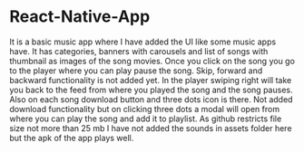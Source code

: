 # React-Native-App
It is a basic music app where I have added the UI like some music apps have.
It has categories, banners with carousels and list of songs with thumbnail as images of the song movies.
Once you click on the song you go to the player where you can play pause the song. Skip, forward and backward functionality is not added yet.
In the player swiping right will take you back to the feed from where you played the song and the song pauses.
Also on each song download button and three dots icon is there. Not added download functionality but on clicking three dots a modal will open from where you can play the song and add it to playlist.
As github restricts file size not more than 25 mb I have not added the sounds in assets folder here but the apk of the app plays well.
